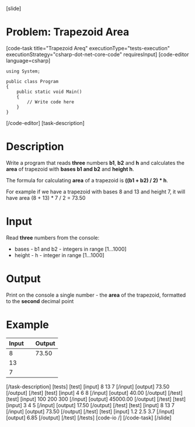 [slide]
# Problem: Trapezoid Area
[code-task title="Trapezoid Areq" executionType="tests-execution" executionStrategy="csharp-dot-net-core-code" requiresInput]
[code-editor language=csharp]
```
using System;

public class Program
{
    public static void Main()
    {
        // Write code here
    }
}
```
[/code-editor]
[task-description]
# Description

Write a program that reads **three** numbers **b1**, **b2** and **h** and calculates the **area** of trapezoid with **bases b1 and b2** and **height h**. 

The formula for calculating **area** of a trapezoid is **((b1 + b2) / 2) * h**.

For example if we have a trapezoid with bases 8 and 13 and height 7, it will have area (8 + 13) \* 7 / 2 = 73.50

# Input

Read **three** numbers from the console:
- bases - b1 and b2 - integers in range \[1...1000\]
- height - h - integer in range \[1...1000\]

# Output

Print on the console a single number - the **area** of the trapezoid, formatted to the **second** decimal point

# Example
| **Input** | | **Output** |
| --- | --- | --- |
| 8 | | 73.50 |
| 13 | | |
| 7 | | |
[/task-description]
[tests]
[test]
[input]
8
13
7
[/input]
[output]
73.50
[/output]
[/test]
[test]
[input]
4
6
8
[/input]
[output]
40.00
[/output]
[/test]
[test]
[input]
100
200
300
[/input]
[output]
45000.00
[/output]
[/test]
[test]
[input]
3
4
5
[/input]
[output]
17.50
[/output]
[/test]
[test]
[input]
8
13
7
[/input]
[output]
73.50
[/output]
[/test]
[test]
[input]
1.2
2.5
3.7
[/input]
[output]
6.85
[/output]
[/test]
[/tests]
[code-io /]
[/code-task]
[/slide]